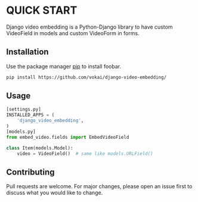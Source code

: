 # QUICK START

Django video embedding is a Python-Django library to have custom VideoField in models and custom VideoForm in forms.

## Installation

Use the package manager [pip](https://pip.pypa.io/en/stable/) to install foobar.

```bash
pip install https://github.com/vokai/django-video-embedding/
```

## Usage

```python
[settings.py] 
INSTALLED_APPS = (
    'django_video_embedding',
)
[models.py]
from embed_video.fields import EmbedVideoField

class Item(models.Model):
    video = VideoField()  # same like models.URLField()
```

## Contributing
Pull requests are welcome. For major changes, please open an issue first to discuss what you would like to change.
